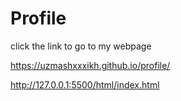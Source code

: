 # Profile
click the link to go to my webpage

https://uzmashxxxikh.github.io/profile/

http://127.0.0.1:5500/html/index.html


